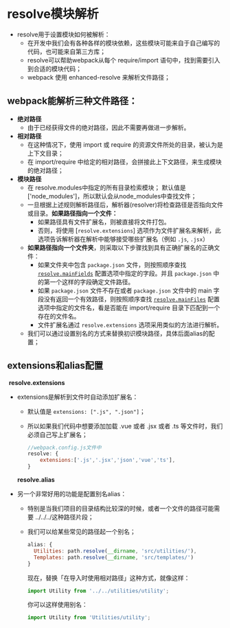 # resolve模块解析

* resolve用于设置模块如何被解析： 
  * 在开发中我们会有各种各样的模块依赖，这些模块可能来自于自己编写的代码，也可能来自第三方库； 
  * resolve可以帮助webpack从每个 require/import 语句中，找到需要引入到合适的模块代码； 
  * webpack 使用 enhanced-resolve 来解析文件路径； 

## **webpack能解析三种文件路径：**

* **绝对路径** 
  * 由于已经获得文件的绝对路径，因此不需要再做进一步解析。 
* **相对路径** 
  * 在这种情况下，使用 import 或 require 的资源文件所处的目录，被认为是上下文目录； 
  * 在 import/require 中给定的相对路径，会拼接此上下文路径，来生成模块的绝对路径；
* **模块路径** 
  * 在 resolve.modules中指定的所有目录检索模块； 默认值是 ['node_modules']，所以默认会从node_modules中查找文件； 
  * 一旦根据上述规则解析路径后，解析器(resolver)将检查路径是否指向文件或目录。**如果路径指向一个文件：**
    - 如果路径具有文件扩展名，则被直接将文件打包。
    - 否则，将使用 [`resolve.extensions`] 选项作为文件扩展名来解析，此选项告诉解析器在解析中能够接受哪些扩展名（例如 `.js`, `.jsx`）
  * **如果路径指向一个文件夹**，则采取以下步骤找到具有正确扩展名的正确文件：
    - 如果文件夹中包含 `package.json` 文件，则按照顺序查找 [`resolve.mainFields`](https://www.webpackjs.com/configuration/resolve/#resolve-mainfields) 配置选项中指定的字段。并且 `package.json` 中的第一个这样的字段确定文件路径。
    - 如果 `package.json` 文件不存在或者 `package.json` 文件中的 main 字段没有返回一个有效路径，则按照顺序查找 [`resolve.mainFiles`](https://www.webpackjs.com/configuration/resolve/#resolve-mainfiles) 配置选项中指定的文件名，看是否能在 import/require 目录下匹配到一个存在的文件名。
    - 文件扩展名通过 `resolve.extensions` 选项采用类似的方法进行解析。
  * 我们可以通过设置别名的方式来替换初识模块路径，具体后面alias的配置；

## extensions和alias配置

​	**resolve.extensions**

* extensions是解析到文件时自动添加扩展名： 

  * 默认值是 `extensions: [".js", ".json"]`； 

  * 所以如果我们代码中想要添加加载 .vue 或者 .jsx 或者 .ts 等文件时，我们必须自己写上扩展名； 

    ```js
    //webpack.config.js文件中
    resolve: {
        extensions:['.js','.jsx','json','vue','ts'],
    }
    ```

  **resolve.alias**

* 另一个非常好用的功能是配置别名alias： 

  * 特别是当我们项目的目录结构比较深的时候，或者一个文件的路径可能需要 ../../../这种路径片段； 

  * 我们可以给某些常见的路径起一个别名；

    ```js
    alias: {
      Utilities: path.resolve(__dirname, 'src/utilities/'),
      Templates: path.resolve(__dirname, 'src/templates/')
    }
    ```

    现在，替换「在导入时使用相对路径」这种方式，就像这样：

    ```js
    import Utility from '../../utilities/utility';
    ```

    你可以这样使用别名：

    ```js
    import Utility from 'Utilities/utility';
    ```

    

## 

